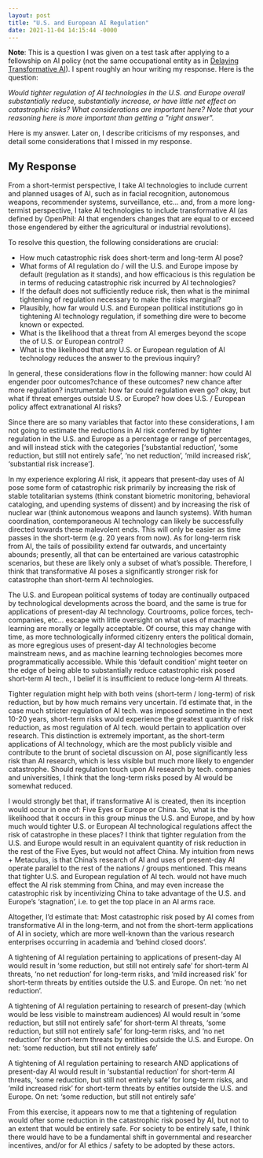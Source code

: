 ```yaml
---
layout: post
title: "U.S. and European AI Regulation"
date: 2021-11-04 14:15:44 -0000
---
```


__Note__: This is a question I was given on a test task after applying to a fellowship on AI policy (not the same occupational entity as in [Delaying Transformative AI](https://tmartin2.github.io/blog/2021/09/16/Delaying-Transformative-AI.html)). I spent roughly an hour writing my response. Here is the question:

_Would tighter regulation of AI technologies in the U.S. and Europe overall substantially reduce, substantially increase, or have little net effect on catastrophic risks? What considerations are important here? Note that your reasoning here is more important than getting a "right answer"._

Here is my answer. Later on, I describe criticisms of my responses, and detail some considerations that I missed in my response.

## My Response

From a short-termist perspective, I take AI technologies to include current and planned usages of AI, such as in facial recognition, autonomous weapons, recommender systems, surveillance, etc… and, from a more long-termist perspective, I take AI technologies to include transformative AI (as defined by OpenPhil: AI that engenders changes that are equal to or exceed those engendered by either the agricultural or industrial revolutions).

To resolve this question, the following considerations are crucial:
- How much catastrophic risk does short-term and long-term AI pose?
- What forms of AI regulation do / will the U.S. and Europe impose by default (regulation as it stands), and how efficacious is this regulation be in terms of reducing catastrophic risk incurred by AI technologies?
- If the default does not sufficiently reduce risk, then what is the minimal tightening of regulation necessary to make the risks marginal?
- Plausibly, how far would U.S. and European political institutions go in tightening AI technology regulation, if something dire were to become known or expected.
- What is the likelihood that a threat from AI emerges beyond the scope the of U.S. or European control?
- What is the likelihood that any U.S. or European regulation of AI technology reduces the answer to the previous inquiry?

In general, these considerations flow in the following manner: how could AI engender poor outcomes?chance of these outcomes? new chance after more regulation? instrumental: how far could regulation even go? okay, but what if threat emerges outside U.S. or Europe? how does U.S. / European policy affect extranational AI risks?

Since there are so many variables that factor into these considerations, I am not going to estimate the reductions in AI risk conferred by tighter regulation in the U.S. and Europe as a percentage or range of percentages, and will instead stick with the categories [‘substantial reduction’, ‘some reduction, but still not entirely safe’, ‘no net reduction’, ‘mild increased risk’, ‘substantial risk increase’].

In my experience exploring AI risk, it appears that present-day uses of AI pose some form of catastrophic risk primarily by increasing the risk of stable totalitarian systems (think constant biometric monitoring, behavioral cataloging, and upending systems of dissent) and by increasing the risk of nuclear war (think autonomous weapons and launch systems). With human coordination, contemporaneous AI technology can likely be successfully directed towards these malevolent ends. This will only be easier as time passes in the short-term (e.g. 20 years from now). As for long-term risk from AI, the tails of possibility extend far outwards, and uncertainty abounds; presently, all that can be entertained are various catastrophic scenarios, but these are likely only a subset of what’s possible. Therefore, I think that transformative AI poses a significantly stronger risk for catastrophe than short-term AI technologies.

The U.S. and European political systems of today are continually outpaced by technological developments across the board, and the same is true for applications of present-day AI technology. Courtrooms, police forces, tech-companies, etc… escape with little oversight on what uses of machine learning are morally or legally acceptable. Of course, this may change with time, as more technologically informed citizenry enters the political domain, as more egregious uses of present-day AI technologies become mainstream news, and as machine learning technologies becomes more programmatically accessible. While this ‘default condition’ might teeter on the edge of being able to substantially reduce catastrophic risk posed short-term AI tech., I belief it is insufficient to reduce long-term AI threats.

Tighter regulation might help with both veins (short-term / long-term) of risk reduction, but by how much remains very uncertain. I’d estimate that, in the case much stricter regulation of AI tech. was imposed sometime in the next 10-20 years, short-term risks would experience the greatest quantity of risk reduction, as most regulation of AI tech. would pertain to application over research. This distinction is extremely important, as the short-term applications of AI technology, which are the most publicly visible and contribute to the brunt of societal discussion on AI, pose significantly less risk than AI research, which is less visible but much more likely to engender catastrophe. Should regulation touch upon AI research by tech. companies and universities, I think that the long-term risks posed by AI would be somewhat reduced.

I would strongly bet that, if transformative AI is created, then its inception would occur in one of: Five Eyes or Europe or China. So, what is the likelihood that it occurs in this group minus the U.S. and Europe, and by how much would tighter U.S. or European AI technological regulations affect the risk of catastrophe in these places? I think that tighter regulation from the U.S. and Europe would result in an equivalent quantity of risk reduction in the rest of the Five Eyes, but would not affect China. My intuition from news + Metaculus, is that China’s research of AI and uses of present-day AI operate parallel to the rest of the nations / groups mentioned. This means that tighter U.S. and European regulation of AI tech. would not have much effect the AI risk stemming from China, and may even increase the catastrophic risk by incentivizing China to take advantage of the U.S. and Europe’s ‘stagnation’, i.e. to get the top place in an AI arms race.

Altogether, I’d estimate that:
Most catastrophic risk posed by AI comes from transformative AI in the long-term, and not from the short-term applications of AI in society, which are more well-known than the various research enterprises occurring in academia and ‘behind closed doors’.

A tightening of AI regulation pertaining to applications of present-day AI would result in ‘some reduction, but still not entirely safe’ for short-term AI threats, ‘no net reduction’ for long-term risks, and ‘mild increased risk’ for short-term threats by entities outside the U.S. and Europe. On net: ‘no net reduction’.

A tightening of AI regulation pertaining to research of present-day (which would be less visible to mainstream audiences) AI would result in ‘some reduction, but still not entirely safe’ for short-term AI threats, ‘some reduction, but still not entirely safe’ for long-term risks, and ‘no net reduction’ for short-term threats by entities outside the U.S. and Europe. On net: ‘some reduction, but still not entirely safe’

A tightening of AI regulation pertaining to research AND applications of present-day AI would result in ‘substantial reduction’ for short-term AI threats, ‘some reduction, but still not entirely safe’ for long-term risks, and ‘mild increased risk’ for short-term threats by entities outside the U.S. and Europe. On net: ‘some reduction, but still not entirely safe’

From this exercise, it appears now to me that a tightening of regulation would ofter some reduction in the catastrophic risk posed by AI, but not to an extent that would be entirely safe. For society to be entirely safe, I think there would have to be a fundamental shift in governmental and researcher incentives, and/or for AI ethics / safety to be adopted by these actors.

<!-- ## Criticisms and Additional Considerations -->
